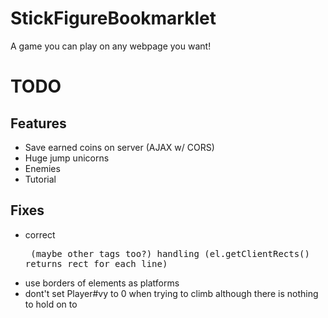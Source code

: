 # StickFigureBookmarklet
A game you can play on any webpage you want!

# TODO

## Features

- Save earned coins on server (AJAX w/ CORS)
- Huge jump unicorns
- Enemies
- Tutorial

## Fixes
- correct <pre> (maybe other tags too?) handling (el.getClientRects() returns rect for each line)
- use borders of elements as platforms
- dont't set Player#vy to 0 when trying to climb although there is nothing to hold on to
